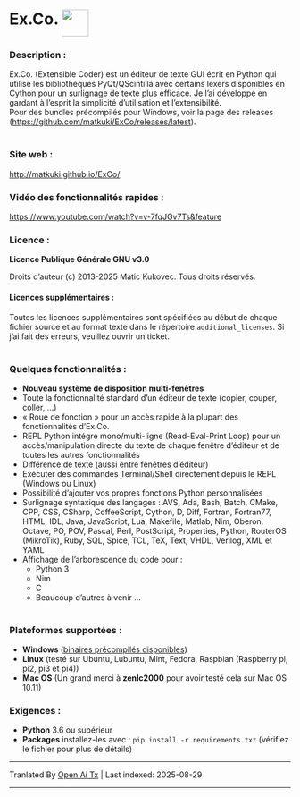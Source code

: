 # Ex&#46;Co&#46; <img src="https://github.com/matkuki/Ex-Co/blob/master/resources/exco-icon.png" align="top" width="48" height="48">
### Description : ###
Ex&#46;Co&#46; (Extensible Coder) est un éditeur de texte GUI écrit en Python qui utilise les bibliothèques PyQt/QScintilla avec certains lexers disponibles en Cython pour un surlignage de texte plus efficace.
Je l’ai développé en gardant à l’esprit la simplicité d’utilisation et l’extensibilité.<br>
Pour des bundles précompilés pour Windows, voir la page des releases (https://github.com/matkuki/ExCo/releases/latest).
<br><br>
### Site web : ###
http://matkuki.github.io/ExCo/
<br>
### Vidéo des fonctionnalités rapides : ###
https://www.youtube.com/watch?v=v-7fqJGv7Ts&feature

### Licence : ###
__Licence Publique Générale GNU v3.0__

Droits d’auteur (c) 2013-2025 Matic Kukovec. Tous droits réservés.
  
#### Licences supplémentaires : ####
Toutes les licences supplémentaires sont spécifiées au début de chaque fichier source et au format texte dans le répertoire ```additional_licenses```. Si j’ai fait des erreurs, veuillez ouvrir un ticket.
<br><br>

### Quelques fonctionnalités : ###
- **Nouveau système de disposition multi-fenêtres**
- Toute la fonctionnalité standard d’un éditeur de texte (copier, couper, coller, ...)
- « Roue de fonction » pour un accès rapide à la plupart des fonctionnalités d’Ex&#46;Co&#46;
- REPL Python intégré mono/multi-ligne (Read-Eval-Print Loop) pour un accès/manipulation directe du texte de chaque fenêtre d’éditeur et de toutes les autres fonctionnalités
- Différence de texte (aussi entre fenêtres d’éditeur)
- Exécuter des commandes Terminal/Shell directement depuis le REPL (Windows ou Linux)
- Possibilité d’ajouter vos propres fonctions Python personnalisées
- Surlignage syntaxique des langages : AVS, Ada, Bash, Batch, CMake, CPP, CSS, CSharp, CoffeeScript, Cython, D, Diff, Fortran, Fortran77, HTML, IDL, Java, JavaScript, Lua, Makefile, Matlab, Nim, Oberon, Octave, PO, POV, Pascal, Perl, PostScript, Properties, Python, RouterOS (MikroTik), Ruby, SQL, Spice, TCL, TeX, Text, VHDL, Verilog, XML et YAML
- Affichage de l’arborescence du code pour : 
    - Python 3
    - Nim
    - C
    - Beaucoup d’autres à venir ...
<br><br>

### Plateformes supportées : ###
- __Windows__ ([binaires précompilés disponibles](https://github.com/matkuki/ExCo/releases))
- __Linux__ (testé sur Ubuntu, Lubuntu, Mint, Fedora, Raspbian (Raspberry pi, pi2, pi3 et pi4))
- __Mac OS__ (Un grand merci à __zenlc2000__ pour avoir testé cela sur Mac OS 10.11)

### Exigences : ###
- __Python__ 3.6 ou supérieur
- __Packages__ installez-les avec : `pip install -r requirements.txt` (vérifiez le fichier pour plus de détails)


---

Tranlated By [Open Ai Tx](https://github.com/OpenAiTx/OpenAiTx) | Last indexed: 2025-08-29

---